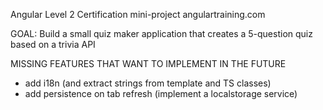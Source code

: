 Angular Level 2 Certification mini-project
angulartraining.com

GOAL:
Build a small quiz maker application that creates a 5-question quiz based on a trivia API

MISSING FEATURES THAT WANT TO IMPLEMENT IN THE FUTURE

- add i18n (and extract strings from template and TS classes)
- add persistence on tab refresh (implement a localstorage service)
